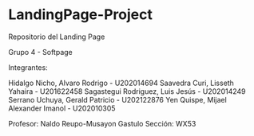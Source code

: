 # LandingPage-Project
Repositorio del Landing Page

Grupo 4 - Softpage

Integrantes:

Hidalgo Nicho, Alvaro Rodrigo - U202014694
Saavedra Curi, Lisseth Yahaira - U201622458
Sagastegui Rodriguez, Luis Jesús - U202014249
Serrano Uchuya, Gerald Patricio - U202122876
Yen Quispe, Mijael Alexander Imanol - U202010305


Profesor: Naldo Reupo-Musayon Gastulo
Sección: WX53

